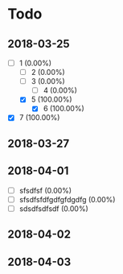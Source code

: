 # Todo

## 2018-03-25

- [ ] 1 (0.00%)
    - [ ] 2 (0.00%)
    - [ ] 3 (0.00%)
        - [ ] 4 (0.00%)
    - [x] 5 (100.00%)
        - [x] 6 (100.00%)
- [x] 7 (100.00%)

## 2018-03-27


## 2018-04-01

- [ ] sfsdfsf (0.00%)
- [ ] sfsdfsfdfgdfgfdgdfg (0.00%)
- [ ] sdsdfsdfsdf (0.00%)

## 2018-04-02


## 2018-04-03

